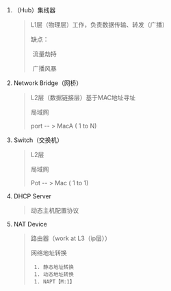 1.   （Hub）集线器

     >L1层（物理层）工作，负责数据传输、转发（广播）
     >
     >缺点：
     >
     >​	流量劫持
     >
     >​	广播风暴

2.   Network Bridge（网桥）

     >   L2层（数据链接层）基于MAC地址寻址
     >
     >   局域网
     >
     >   port  -- >  MacA  ( 1 to N)

3.   Switch（交换机）

     >   L2层
     >
     >   局域网
     >
     >   Pot -- > Mac ( 1 to 1) 

4.   DHCP Server

     >   动态主机配置协议

5.   NAT Device

     >   路由器（work at L3（ip层））
     >
     >   网络地址转换
     >
     >   	1. 静态地址转换
     >   	1. 动态地址转换
     >   	1. NAPT【M:1】

     